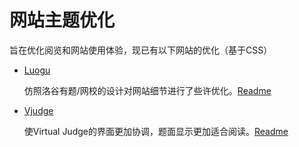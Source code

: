 # 网站主题优化

旨在优化阅览和网站使用体验，现已有以下网站的优化（基于CSS）

 - [Luogu](https://www.luogu.org)

	 仿照洛谷有题/网校的设计对网站细节进行了些许优化。[Readme](luogu/readme.md)

 - [Vjudge](https://vjudge.net)

	 使Virtual Judge的界面更加协调，题面显示更加适合阅读。[Readme](vjudge/readme.md)
